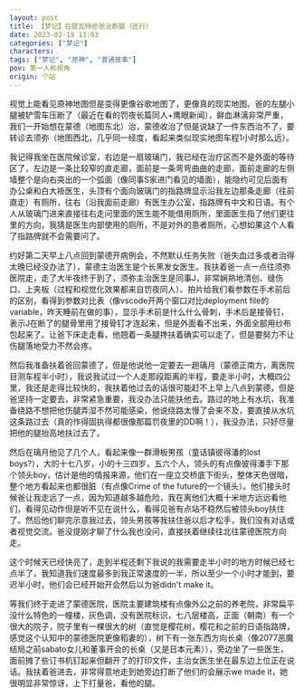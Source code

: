 ```yaml
---
layout: post
title: 【梦记】在提瓦特给爸治断腿（还行）
date: 2023-02-19 13:03
categories: ["梦记"]
characters: 
tags: ["梦记", "原神", "普通故事"]
pov: 第一人称视角
origin: 个站
---
```


视觉上能看见原神地图但是变得更像谷歌地图了，更像真的现实地图。爸的左腿小腿被铲雪车压断了（最近在看的罚夜长篇同人+鹰眼新闻），鲜血淋漓非常严重，我们一开始想在蒙德（地图东北）治，蒙德收治了但是说缺了一件东西治不了，要转诊去须弥（地图西北，几乎同一经度，看起来类似现实地图车程1小时那么远）。

我记得我坐在医院候诊室，右边是一扇玻璃门，我已经在治疗区而不是外面的等待区了，左边是一条比较窄的直走廊，面前是一条弯弯曲曲的走廊，面前走廊的左侧墙整个是向右突出的一个弧面（像同事S家进门看见的墙面），能隐约可见后面有办公桌和白大褂医生，头顶有个面向玻璃门的指路牌显示沿我左边那条走廊（往前直走）有厕所，往右（沿我面前走廊）有医生办公室，指路牌有中文和日语。有个人从玻璃门进来直接往右走问里面的医生能不能借用厕所，里面医生指了他们更往里的方向，我猜是医生内部使用的厕所，不是对外的患者厕所，心想如果这个人看了指路牌就不会需要问了。

约好第二天早上八点回到蒙德开病例会，不然默认任务失败（爸失血过多或者治得太晚已经没办法了），蒙德主治医生是个长黑发女医生。我扶着爸一点一点往须弥医院走，走了大半夜终于到了，须弥主治医生是同事J，非常娴熟地清创、缝伤口、上夹板（过程和视觉化效果都来自罚夜同人）、拍片给我们看参数在手术前后的区别，看得到参数对比表（像vscode开两个窗口对比deployment file的variable，昨天睡前在做的事），显示手术前是什么什么骨刺，手术后是接骨钉，表示J在断了的腿骨里用了接骨钉才连起来，但是外面看不出来，外面全部用纱布包起来了。让爸下床走走看，他翘着一条腿搀扶着确实可以走了，但是要努力不让伤腿落地受力不然会疼。

然后我准备扶着爸回蒙德了，但是他说他一定要去一趟璃月（蒙德正南方，离医院目测车程半小时），我说我试过一个人走那段距离的半程，要走半小时，大概四公里，我还是走得比较快的，我扶着他过去的话很可能赶不上早上八点到蒙德，但是爸坚持一定要去，非常紧急重要，我没办法只能扶他去。路过的地上有水坑，我准备绕路不想把他伤腿弄湿不然可能感染，他说绕路太慢了会来不及，要直接从水坑这条路过去（真的作得固执得都很像那篇罚夜里的DD啊！），我没办法，只好尽量把他的腿抬高地扶过去了。

然后在璃月他见了几个人，看起来像一群滑板男孩（童话镇彼得潘的lost boys?），大的十七八岁，小的十三四岁，五六个人，领头的有点像彼得潘手下那个领头boy，估计是他的情报来源，他们在一座立交桥底下街头，整体天色很暗，整个地方看起来也都很脏（有点像Crime of the future的一个镜头）。他们接头时候爸让我走远了一点，因为知道越多越危险，我在离他们大概十米地方远远看他们，看得见动作但是听不见在说什么，看得见爸有点站不稳然后被领头boy扶住了。然后他们聊完示意我过去，领头男孩等我扶住爸以后才松手，我们没有对话或者视觉交流。爸没提刚才聊了什么我也没问，直接扶着继续往北往蒙德医院方向走。

这个时候天已经快亮了，走到半程还剩下我说的我需要走半小时的地方时候已经七点半了，我知道我们速度最多到我正常速度的一半，所以至少一个小时才能到，要迟半小时，他们会已经开始开会然后以为爸didn't make it。

等我们终于走进了蒙德医院，医院主要建筑楼有点像外公之前的养老院，非常扁平没什么特色的一幢楼，灰色调，没有医院标识，七八层楼高，正面（朝南）有一个很大的院子，院子里有一棵很大的树（直觉是樱花树，樱花和之前的日语指路牌，感觉这个认知中的蒙德医院更像稻妻的），树下有一张东西方向长桌（像2077恶魔结局之前sabato女儿和董事开会的长桌（又是日本元素）），旁边坐了一些医生，面前摊了些订书机钉起来但翻开了的打印文件，主治女医生坐在最东边上位正在说话。我扶着爸进去，非常得意地走到她旁边打断了他们的会展示we made it，她很明显非常惊讶，上下打量爸，看他的腿。
